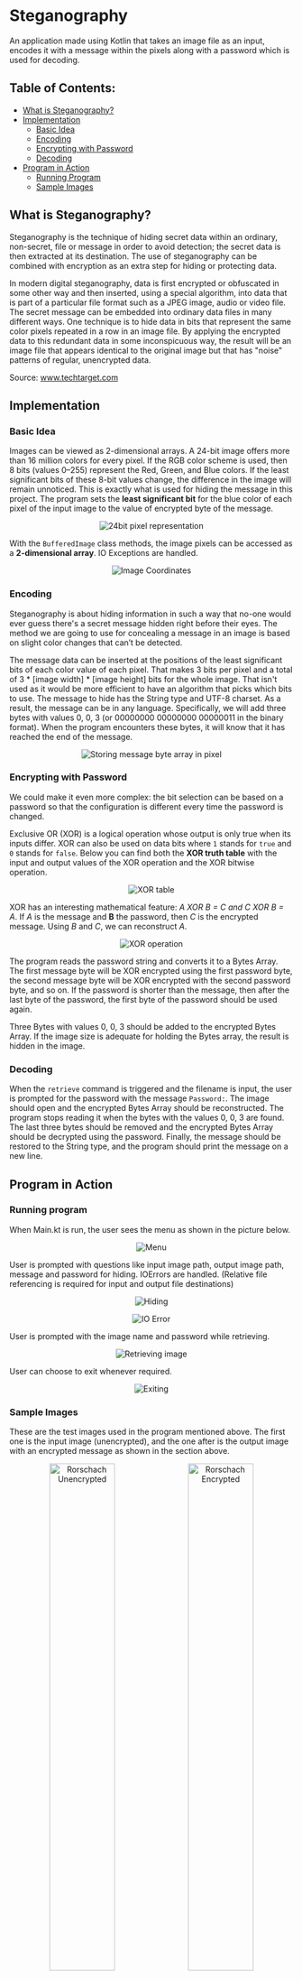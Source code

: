 # Steganography
An application made using Kotlin that takes an image file as an input, encodes it with a message within the pixels along with a password which is used for decoding.

## Table of Contents:
- [What is Steganography?](#what-is-steganography)
- [Implementation](#implementation)
  - [Basic Idea](#basic-idea)
  - [Encoding](#encoding)
  - [Encrypting with Password](#encrypting-with-password)
  - [Decoding](#decoding)
- [Program in Action](#program-in-action)
  - [Running Program](#running-program)
  - [Sample Images](#sample-images)

## What is Steganography?
Steganography is the technique of hiding secret data within an ordinary, non-secret, file or message in order to avoid detection; the secret data is then extracted at its destination. The use of steganography can be combined with encryption as an extra step for hiding or protecting data. 

In modern digital steganography, data is first encrypted or obfuscated in some other way and then inserted, using a special algorithm, into data that is part of a particular file format such as a JPEG image, audio or video file. The secret message can be embedded into ordinary data files in many different ways. One technique is to hide data in bits that represent the same color pixels repeated in a row in an image file. By applying the encrypted data to this redundant data in some inconspicuous way, the result will be an image file that appears identical to the original image but that has "noise" patterns of regular, unencrypted data.

Source: www.techtarget.com

## Implementation

### Basic Idea
Images can be viewed as 2-dimensional arrays. A 24-bit image offers more than 16 million colors for every pixel. If the RGB color scheme is used, then 8 bits (values 0–255) represent the Red, Green, and Blue colors. If the least significant bits of these 8-bit values change, the difference in the image will remain unnoticed. This is exactly what is used for hiding the message in this project. The program sets the **least significant bit** for the blue color of each pixel of the input image to the value of encrypted byte of the message.

<p align="center">
<img src="images/readme/24bit.png" alt="24bit pixel representation">
</p>

With the `BufferedImage` class methods, the image pixels can be accessed as a **2-dimensional array**. IO Exceptions are handled.

<p align="center">
<img src="images/readme/Coordinates.png" alt="Image Coordinates">
</p>

### Encoding
Steganography is about hiding information in such a way that no-one would ever guess there's a secret message hidden right before their eyes. The method we are going to use for concealing a message in an image is based on slight color changes that can’t be detected.

The message data can be inserted at the positions of the least significant bits of each color value of each pixel. That makes 3 bits per pixel and a total of 3 * [image width] * [image height] bits for the whole image. That isn't used as it would be more efficient to have an algorithm that picks which bits to use. The message to hide has the String type and UTF-8 charset. As a result, the message can be in any language. Specifically, we will add three bytes with values 0, 0, 3 (or 00000000 00000000 00000011 in the binary format). When the program encounters these bytes, it will know that it has reached the end of the message.

<p align="center">
<img src="images/readme/pixels.png" alt="Storing message byte array in pixel">
</p>

### Encrypting with Password
We could make it even more complex: the bit selection can be based on a password so that the configuration is different every time the password is changed.

Exclusive OR (XOR) is a logical operation whose output is only true when its inputs differ. XOR can also be used on data bits where `1` stands for `true` and `0` stands for `false`. Below you can find both the **XOR truth table** with the input and output values of the XOR operation and the XOR bitwise operation.

<p align="center">
<img src="images/readme/tables.png" alt="XOR table">
</p>

XOR has an interesting mathematical feature: _A XOR B = C and C XOR B = A_. If _A_ is the message and **B** the password, then _C_ is the encrypted message. Using _B_ and _C_, we can reconstruct _A_.

<p align="center">
<img src="images/readme/xor.png" alt="XOR operation">
</p>

The program reads the password string and converts it to a Bytes Array. The first message byte will be XOR encrypted using the first password byte, the second message byte will be XOR encrypted with the second password byte, and so on. If the password is shorter than the message, then after the last byte of the password, the first byte of the password should be used again.

Three Bytes with values 0, 0, 3 should be added to the encrypted Bytes Array. If the image size is adequate for holding the Bytes array, the result is hidden in the image.

### Decoding
When the `retrieve` command is triggered and the filename is input, the user is prompted for the password with the message `Password:`. The image should open and the encrypted Bytes Array should be reconstructed. The program stops reading it when the bytes with the values 0, 0, 3 are found. The last three bytes should be removed and the encrypted Bytes Array should be decrypted using the password. Finally, the message should be restored to the String type, and the program should print the message on a new line.

## Program in Action

### Running program

When Main.kt is run, the user sees the menu as shown in the picture below.

<p align="center">
<img src="images/readme/menu.png" alt="Menu">
</p>

User is prompted with questions like input image path, output image path, message and password for hiding. IOErrors are handled. (Relative file referencing is required for input and output file destinations)

<p align="center">
<img src="images/readme/hide.png" alt="Hiding">
</p>

<p align="center">
<img src="images/readme/ioerror.png" alt="IO Error">
</p>

User is prompted with the image name and password while retrieving.

<p align="center">
<img src="images/readme/retrieve.png" alt="Retrieving image">
</p>

User can choose to exit whenever required.

<p align="center">
<img src="images/readme/exit.png" alt="Exiting">
</p>

### Sample Images

These are the test images used in the program mentioned above. The first one is the input image (unencrypted), and the one after is the output image with an encrypted message as shown in the section above.

<p align="center">
<img src="images/sample/rorshach.jpg" width=48% alt="Rorschach Unencrypted">
<img src="images/sample/rorshach-encrypted.jpg" width=48% alt="Rorschach Encrypted">
</p>


